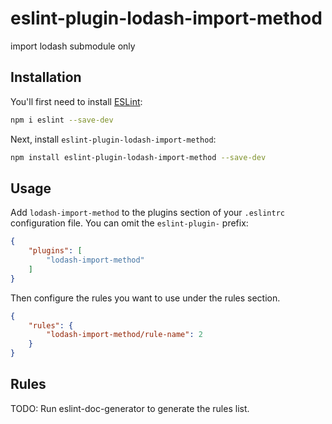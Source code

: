 # eslint-plugin-lodash-import-method

import lodash submodule only

## Installation

You'll first need to install [ESLint](https://eslint.org/):

```sh
npm i eslint --save-dev
```

Next, install `eslint-plugin-lodash-import-method`:

```sh
npm install eslint-plugin-lodash-import-method --save-dev
```

## Usage

Add `lodash-import-method` to the plugins section of your `.eslintrc` configuration file. You can omit the `eslint-plugin-` prefix:

```json
{
    "plugins": [
        "lodash-import-method"
    ]
}
```


Then configure the rules you want to use under the rules section.

```json
{
    "rules": {
        "lodash-import-method/rule-name": 2
    }
}
```

## Rules

<!-- begin auto-generated rules list -->
TODO: Run eslint-doc-generator to generate the rules list.
<!-- end auto-generated rules list -->


